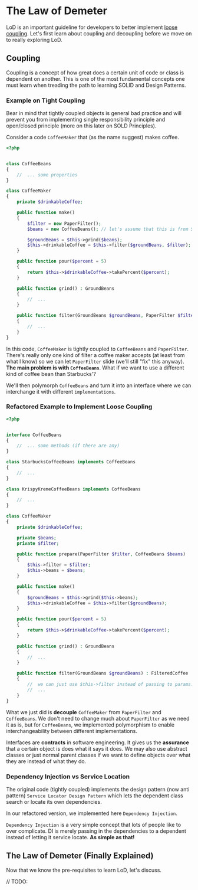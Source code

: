 # The Law of Demeter

LoD is an important guideline for developers to better implement [loose coupling](https://en.wikipedia.org/wiki/Loose_coupling). Let's first learn about coupling and decoupling before we move on to really exploring LoD.

## Coupling

Coupling is a concept of how great does a certain unit of code or class is dependent on another. This is one of the most fundamental concepts one must learn when treading the path to learning SOLID and Design Patterns.

### Example on Tight Coupling

Bear in mind that tightly coupled objects is general bad practice and will prevent you from implementing single responsibility principle and open/closed principle (more on this later on SOLD Principles).

Consider a code `CoffeeMaker` that (as the name suggest) makes coffee.

```php
<?php


class CoffeeBeans
{
    //  ... some properties
}

class CoffeeMaker
{
    private $drinkableCoffee;

    public function make()
    {
        $filter = new PaperFilter();
        $beans = new CoffeeBeans(); // let's assume that this is from Starbucks

        $groundBeans = $this->grind($beans);        
        $this->drinkableCoffee = $this->filter($groundBeans, $filter);
    }

    public function pour($percent = 5)
    {
        return $this->$drinkableCoffee->takePercent($percent);
    }

    public function grind() : GroundBeans
    {
        //  ...
    }

    public function filter(GroundBeans $groundBeans, PaperFilter $filter) : FilteredCoffee
    {
        //  ...
    }
}

```

In this code, `CoffeeMaker` is tightly coupled to `CoffeeBeans` and `PaperFilter`. There's really only one kind of filter a coffee maker accepts (at least from what I know) so we can let `PaperFilter` slide (we'll still "fix" this anyway). __The main problem is with `CoffeeBeans`__. What if we want to use a different kind of coffee bean than Starbucks'?

We'll then polymorph `CoffeeBeans` and turn it into an interface where we can interchange it with different `implementations`.

### Refactored Example to Implement __Loose Coupling__

```php
<?php


interface CoffeeBeans
{
    //  ... some methods (if there are any)
}

class StarbucksCoffeeBeans implements CoffeeBeans
{
    //  ...
}

class KrispyKremeCoffeeBeans implements CoffeeBeans
{
    //  ...
}

class CoffeeMaker
{
    private $drinkableCoffee;

    private $beans;
    private $filter;

    public function prepare(PaperFilter $filter, CoffeeBeans $beans)
    {
        $this->filter = $filter;
        $this->beans = $beans;
    }

    public function make()
    {
        $groundBeans = $this->grind($this->beans);        
        $this->drinkableCoffee = $this->filter($groundBeans);
    }

    public function pour($percent = 5)
    {
        return $this->$drinkableCoffee->takePercent($percent);
    }

    public function grind() : GroundBeans
    {
        //  ...
    }

    public function filter(GroundBeans $groundBeans) : FilteredCoffee
    {
        //  we can just use $this->filter instead of passing to params.
        //  ...
    }
}

```

What we just did is __decouple__ `CoffeeMaker` from `PaperFilter` and `CoffeeBeans`.
We don't need to change much about `PaperFilter` as we need it as is, but for `CoffeeBeans`, we implemented polymorphism to enable interchangeability between different implementations.

Interfaces are __contracts__ in software engineering. It gives us the __assurance__ that a certain object is does what it says it does. We may also use abstract classes or just normal parent classes if we want to define objects over what they are instead of what they do.

### Dependency Injection vs Service Location

The original code (tightly coupled) implements the design pattern (now anti pattern) `Service Locator Design Pattern` which lets the dependent class search or locate its own dependencies.

In our refactored version, we implemented here `Dependency Injection`.

`Dependency Injection` is a very simple concept that lots of people like to over complicate. DI is merely passing in the dependencies to a dependent instead of letting it service locate. __As simple as that!__

## The Law of Demeter (Finally Explained)

Now that we know the pre-requisites to learn LoD, let's discuss.

//  TODO:
